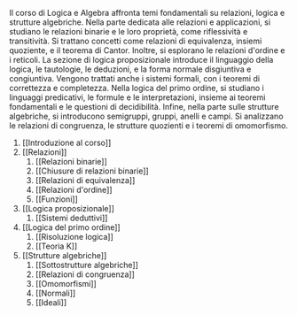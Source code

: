Il corso di Logica e Algebra affronta temi fondamentali su relazioni, logica e strutture algebriche. Nella parte dedicata alle relazioni e applicazioni, si studiano le relazioni binarie e le loro proprietà, come riflessività e transitività. Si trattano concetti come relazioni di equivalenza, insiemi quoziente, e il teorema di Cantor. Inoltre, si esplorano le relazioni d'ordine e i reticoli. La sezione di logica proposizionale introduce il linguaggio della logica, le tautologie, le deduzioni, e la forma normale disgiuntiva e congiuntiva. Vengono trattati anche i sistemi formali, con i teoremi di correttezza e completezza. Nella logica del primo ordine, si studiano i linguaggi predicativi, le formule e le interpretazioni, insieme ai teoremi fondamentali e le questioni di decidibilità. Infine, nella parte sulle strutture algebriche, si introducono semigruppi, gruppi, anelli e campi. Si analizzano le relazioni di congruenza, le strutture quozienti e i teoremi di omomorfismo.

1. [[Introduzione al corso]]
2. [[Relazioni]]
	1. [[Relazioni binarie]]
	2. [[Chiusure di relazioni binarie]]
	3. [[Relazioni di equivalenza]]
	4. [[Relazioni d'ordine]]
	5. [[Funzioni]]
3. [[Logica proposizionale]]
	1. [[Sistemi deduttivi]]
4. [[Logica del primo ordine]]
	1. [[Risoluzione logica]]
	2. [[Teoria K]]
5. [[Strutture algebriche]]
	1. [[Sottostrutture algebriche]]
	2. [[Relazioni di congruenza]]
	3. [[Omomorfismi]]
	4. [[Normali]]
	5. [[Ideali]]
